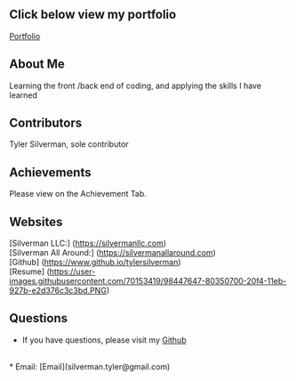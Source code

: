 ## Click below view my portfolio
[Portfolio](https://tylersilverman.herokuapp.com/)

## About Me
Learning the front /back end of coding, and applying the skills I have learned

## Contributors
Tyler Silverman, sole contributor

## Achievements
Please view on the Achievement Tab. 

## Websites
[Silverman LLC:] (https://silvermanllc.com)
<br>
[Silverman All Around:] (https://silvermanallaround.com)
<br>
[Github] (https://www.github.io/tylersilverman)
<br>
[Resume] (https://user-images.githubusercontent.com/70153419/98447647-80350700-20f4-11eb-927b-e2d376c3c3bd.PNG)
<br>

## Questions
* If you have questions, please visit my [Github](https://github.com/TylerSilverman) 
<br>
* Email: [Email](silverman.tyler@gmail.com)


